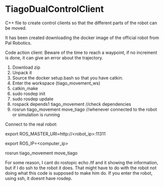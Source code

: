 # TiagoDualControlClient
C++ file to create control clients so that the different parts of the robot can be moved.

It has been created downloading the docker image of the official robot from Pal Robotics.

Code action client: Beware of the time to reach a waypoint, if no increment is done, it can give an error about the trajectory. 

1. Download zip
2. Unpack it
3. Source the docker setup.bash so that you have catkin.
4. Enter the workspace (tiago_movement_ws)
5. catkin_make
6. sudo rosdep init
7. sudo rosdep update
8. rospack depends1 tiago_movement  //check dependencies
9. rosrun tiago_movement move_tiago  //whenever connected to the robot or simulation is running

Connect to the real robot:

export ROS_MASTER_URI=http://<robot_ip>:11311

export ROS_IP=<computer_ip>

rosrun tiago_movement move_tiago

For some reason, I cant do rostopic echo /tf and it showing the information, but if I do ssh to the robot it does. That might have to do with the robot not doing what this code is supposed to make him do.
If you enter the robot, using ssh, it doesnt have rosdep.
